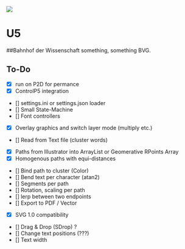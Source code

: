 [![](https://img.shields.io/badge/using-Processing-brightgreen.svg?style=flat-square&color=000000)](http://processing.org/)

# U5
##Bahnhof der Wissenschaft
something, something BVG.

## To-Do
- [x] run on P2D for permance
- [x] ControlP5 integration
- [] settings.ini or settings.json loader
- [] Small State-Machine
- [] Font controllers
- [x] Overlay graphics and switch layer mode (multiply etc.)
- [] Read from Text file (cluster words)
- [x] Paths from Illustrator into ArrayList or Geomerative RPoints Array
- [x] Homogenous paths with equi-distances
- [] Bind path to cluster (Color)
- [] Bend text per character (atan2)
- [] Segments per path
- [] Rotation, scaling per path
- [] lerp between two endpoints
- [] Export to PDF / Vector
- [x] SVG 1.0 compatibility
- [] Drag & Drop (SDrop) ?
- [] Change text positions (???)
- [] Text width